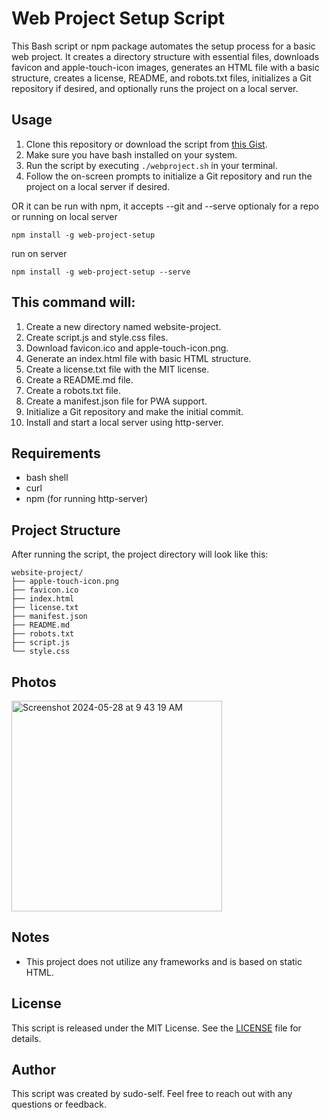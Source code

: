 # Web Project Setup Script

This Bash script or npm package automates the setup process for a basic web project. It creates a directory structure with essential files, downloads favicon and apple-touch-icon images, generates an HTML file with a basic structure, creates a license, README, and robots.txt files, initializes a Git repository if desired, and optionally runs the project on a local server.

## Usage

1. Clone this repository or download the script from [this Gist](https://gist.github.com/sudo-self/88cd02f137bfd17e48552f63acd4851d).
2. Make sure you have bash installed on your system.
3. Run the script by executing `./webproject.sh` in your terminal.
4. Follow the on-screen prompts to initialize a Git repository and run the project on a local server if desired.

OR it can be run with npm, it accepts --git and --serve optionaly for a repo or running on local server

```
npm install -g web-project-setup
```
run on server

```
npm install -g web-project-setup --serve
```

## This command will:

1. Create a new directory named website-project.
2. Create script.js and style.css files.
3. Download favicon.ico and apple-touch-icon.png.
4. Generate an index.html file with basic HTML structure.
5. Create a license.txt file with the MIT license.
6. Create a README.md file.
7. Create a robots.txt file.
8. Create a manifest.json file for PWA support.
9. Initialize a Git repository and make the initial commit.
10. Install and start a local server using http-server.






## Requirements

- bash shell
- curl 
- npm (for running http-server)

## Project Structure

After running the script, the project directory will look like this:

```
website-project/
├── apple-touch-icon.png
├── favicon.ico
├── index.html
├── license.txt
├── manifest.json
├── README.md
├── robots.txt
├── script.js
└── style.css
```

## Photos

<img width="337" alt="Screenshot 2024-05-28 at 9 43 19 AM" src="https://github.com/sudo-self/web-project/assets/119916323/f84c2694-8515-4c4e-b34a-0782c5be68f8">


## Notes

- This project does not utilize any frameworks and is based on static HTML. 


## License

This script is released under the MIT License. See the [LICENSE](LICENSE) file for details.

## Author

This script was created by sudo-self. Feel free to reach out with any questions or feedback.
